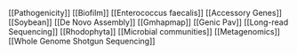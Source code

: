 [[Pathogenicity]]
[[Biofilm]]
[[Enterococcus faecalis]]
[[Accessory Genes]]
[[Soybean]]
[[De Novo Assembly]]
[[Gmhapmap]]
[[Genic Pav]]
[[Long-read Sequencing]]
[[Rhodophyta]]
[[Microbial communities]]
[[Metagenomics]]
[[Whole Genome Shotgun Sequencing]]
